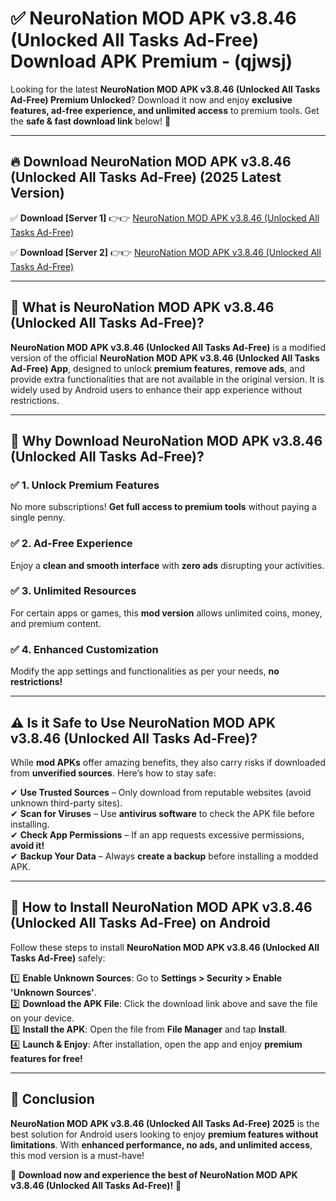 
# ✅ NeuroNation MOD APK v3.8.46 (Unlocked All Tasks Ad-Free) Download APK Premium -  (qjwsj) 

Looking for the latest **NeuroNation MOD APK v3.8.46 (Unlocked All Tasks Ad-Free) Premium Unlocked**? Download it now and enjoy **exclusive features, ad-free experience, and unlimited access** to premium tools. Get the **safe & fast download link** below! 🚀

---

## 🔥 Download NeuroNation MOD APK v3.8.46 (Unlocked All Tasks Ad-Free) (2025 Latest Version)

✅ **Download [Server 1]** 👉👉 [NeuroNation MOD APK v3.8.46 (Unlocked All Tasks Ad-Free) ](https://apkcomod.com?title=NeuroNation_MOD_APK_v3.8.46_(Unlocked_All_Tasks_Ad-Free))  

✅ **Download [Server 2]** 👉👉 [NeuroNation MOD APK v3.8.46 (Unlocked All Tasks Ad-Free) ](https://apkcomod.com?title=NeuroNation_MOD_APK_v3.8.46_(Unlocked_All_Tasks_Ad-Free))  


---

## 📌 What is NeuroNation MOD APK v3.8.46 (Unlocked All Tasks Ad-Free)?

**NeuroNation MOD APK v3.8.46 (Unlocked All Tasks Ad-Free)** is a modified version of the official **NeuroNation MOD APK v3.8.46 (Unlocked All Tasks Ad-Free) App**, designed to unlock **premium features**, **remove ads**, and provide extra functionalities that are not available in the original version. It is widely used by Android users to enhance their app experience without restrictions.

---

## 🌟 Why Download NeuroNation MOD APK v3.8.46 (Unlocked All Tasks Ad-Free)?

### ✅ 1. Unlock Premium Features
No more subscriptions! **Get full access to premium tools** without paying a single penny.

### ✅ 2. Ad-Free Experience
Enjoy a **clean and smooth interface** with **zero ads** disrupting your activities.

### ✅ 3. Unlimited Resources
For certain apps or games, this **mod version** allows unlimited coins, money, and premium content.

### ✅ 4. Enhanced Customization
Modify the app settings and functionalities as per your needs, **no restrictions!**

---

## ⚠️ Is it Safe to Use NeuroNation MOD APK v3.8.46 (Unlocked All Tasks Ad-Free)?

While **mod APKs** offer amazing benefits, they also carry risks if downloaded from **unverified sources**. Here’s how to stay safe:

✔ **Use Trusted Sources** – Only download from reputable websites (avoid unknown third-party sites).  
✔ **Scan for Viruses** – Use **antivirus software** to check the APK file before installing.  
✔ **Check App Permissions** – If an app requests excessive permissions, **avoid it!**  
✔ **Backup Your Data** – Always **create a backup** before installing a modded APK.

---

## 📲 How to Install NeuroNation MOD APK v3.8.46 (Unlocked All Tasks Ad-Free) on Android

Follow these steps to install **NeuroNation MOD APK v3.8.46 (Unlocked All Tasks Ad-Free)** safely:

1️⃣ **Enable Unknown Sources**: Go to **Settings > Security > Enable 'Unknown Sources'**.  
2️⃣ **Download the APK File**: Click the download link above and save the file on your device.  
3️⃣ **Install the APK**: Open the file from **File Manager** and tap **Install**.  
4️⃣ **Launch & Enjoy**: After installation, open the app and enjoy **premium features for free!**

---

## 🚀 Conclusion

**NeuroNation MOD APK v3.8.46 (Unlocked All Tasks Ad-Free) 2025** is the best solution for Android users looking to enjoy **premium features without limitations**. With **enhanced performance, no ads, and unlimited access**, this mod version is a must-have!

🔻 **Download now and experience the best of NeuroNation MOD APK v3.8.46 (Unlocked All Tasks Ad-Free)!** 🔻

